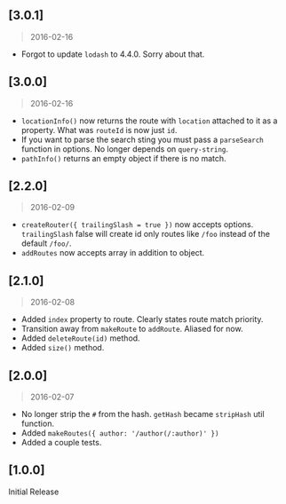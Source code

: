 ## [3.0.1]
> 2016-02-16

* Forgot to update `lodash` to 4.4.0. Sorry about that.

## [3.0.0]
> 2016-02-16

* `locationInfo()` now returns the route with `location` attached to it as a property. What was `routeId` is now just `id`.
* If you want to parse the search sting you must pass a `parseSearch` function in options. No longer depends on `query-string`.
* `pathInfo()` returns an empty object if there is no match.

## [2.2.0]
> 2016-02-09

* `createRouter({ trailingSlash = true })` now accepts options. `trailingSlash` false will create id only routes like `/foo` instead of the default `/foo/`.
* `addRoutes` now accepts array in addition to object.

## [2.1.0]
> 2016-02-08

* Added `index` property to route. Clearly states route match priority.
* Transition away from `makeRoute` to `addRoute`. Aliased for now.
* Added `deleteRoute(id)` method.
* Added `size()` method.

## [2.0.0]
> 2016-02-07

* No longer strip the `#` from the hash. `getHash` became `stripHash` util function.
* Added `makeRoutes({ author: '/author(/:author)' })`
* Added a couple tests.

## [1.0.0]
Initial Release
